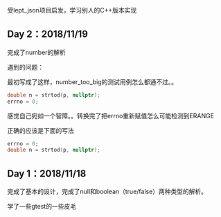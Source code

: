 受lept_json项目启发，学习别人的C++版本实现

## Day 2：2018/11/19

完成了number的解析

遇到的问题：

最初写成了这样，number_too_big的测试用例怎么都通不过。。

```c++
double n = strtod(p, nullptr);
errno = 0;
```

感觉自己宛如一个智障。。转换完了把errno重新赋值怎么可能检测到ERANGE

正确的应该是下面的写法

```c++
errno = 0;
double n = strtod(p, nullptr);
```

## Day 1：2018/11/18

完成了基本的设计，完成了null和boolean（true/false）两种类型的解析。

学了一些gtest的一些皮毛